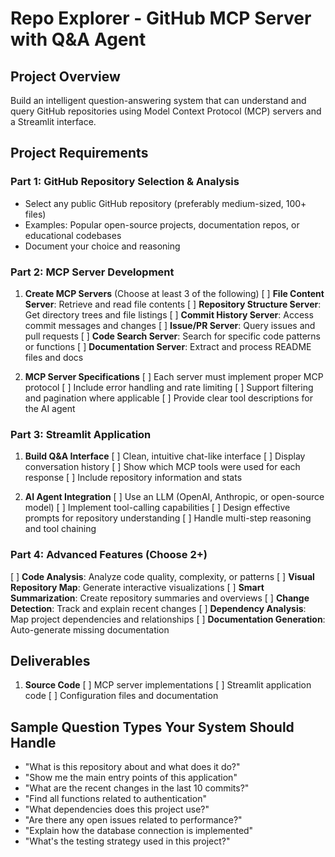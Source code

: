 # Repo Explorer - GitHub MCP Server with Q&A Agent

## Project Overview
Build an intelligent question-answering system that can understand and query GitHub repositories using Model Context Protocol (MCP) servers and a Streamlit interface.

## Project Requirements

### Part 1: GitHub Repository Selection & Analysis
   - Select any public GitHub repository (preferably medium-sized, 100+ files)
   - Examples: Popular open-source projects, documentation repos, or educational codebases
   - Document your choice and reasoning

### Part 2: MCP Server Development
1. **Create MCP Servers** (Choose at least 3 of the following)
   [ ] **File Content Server**: Retrieve and read file contents
   [ ] **Repository Structure Server**: Get directory trees and file listings
   [ ] **Commit History Server**: Access commit messages and changes
   [ ] **Issue/PR Server**: Query issues and pull requests
   [ ] **Code Search Server**: Search for specific code patterns or functions
   [ ] **Documentation Server**: Extract and process README files and docs

2. **MCP Server Specifications**
   [ ] Each server must implement proper MCP protocol
   [ ] Include error handling and rate limiting
   [ ] Support filtering and pagination where applicable
   [ ] Provide clear tool descriptions for the AI agent

### Part 3: Streamlit Application
1. **Build Q&A Interface**
   [ ] Clean, intuitive chat-like interface
   [ ] Display conversation history
   [ ] Show which MCP tools were used for each response
   [ ] Include repository information and stats

2. **AI Agent Integration**
   [ ] Use an LLM (OpenAI, Anthropic, or open-source model)
   [ ] Implement tool-calling capabilities
   [ ] Design effective prompts for repository understanding
   [ ] Handle multi-step reasoning and tool chaining

### Part 4: Advanced Features (Choose 2+)
[ ] **Code Analysis**: Analyze code quality, complexity, or patterns
[ ] **Visual Repository Map**: Generate interactive visualizations
[ ] **Smart Summarization**: Create repository summaries and overviews
[ ] **Change Detection**: Track and explain recent changes
[ ] **Dependency Analysis**: Map project dependencies and relationships
[ ] **Documentation Generation**: Auto-generate missing documentation


## Deliverables
1. **Source Code**
   [ ] MCP server implementations
   [ ] Streamlit application code
   [ ] Configuration files and documentation


## Sample Question Types Your System Should Handle
- "What is this repository about and what does it do?"
- "Show me the main entry points of this application"
- "What are the recent changes in the last 10 commits?"
- "Find all functions related to authentication"
- "What dependencies does this project use?"
- "Are there any open issues related to performance?"
- "Explain how the database connection is implemented"
- "What's the testing strategy used in this project?"
